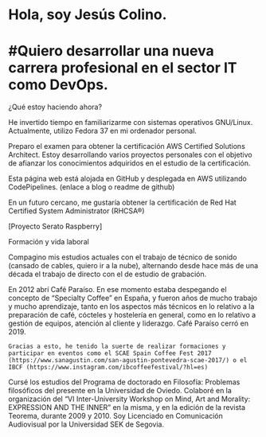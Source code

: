# Hola, soy Jesús Colino. 
# #Quiero desarrollar una nueva carrera profesional en el sector IT como DevOps.
 
¿Qué estoy haciendo ahora?

He invertido tiempo en familiarizarme con sistemas operativos GNU/Linux. Actualmente, utilizo Fedora 37 en mi ordenador personal. 

Preparo el examen para obtener la certificación AWS Certified Solutions Architect. Estoy desarrollando varios proyectos personales con el objetivo de afianzar los conocimientos adquiridos en el estudio de la certificación. 

Esta página web está alojada en GitHub y desplegada en AWS utilizando CodePipelines. (enlace a blog o readme de github)

En un futuro cercano, me gustaría obtener la certificación de Red Hat Certified System Administrator (RHCSA®)

[Proyecto Serato Raspberry]

Formación y vida laboral

Compagino mis estudios actuales con el trabajo de técnico de sonido (cansado de cables, quiero ir a la nube), alternando desde hace más de una década  el trabajo de directo con el de estudio de grabación.

En 2012 abrí Café Paraíso. En ese momento estaba despegando el concepto de “Specialty Coffee” en España, y fueron años de mucho trabajo y mucho aprendizaje, tanto en los aspectos más técnicos en lo relativo a la preparación de café, cócteles y hostelería en general, como en lo relativo a gestión de equipos, atención al cliente y liderazgo. Café Paraíso cerró en 2019.

	Gracias a esto, he tenido la suerte de realizar formaciones y participar en eventos como el SCAE Spain Coffee Fest 2017 (https://www.sanagustin.com/san-agustin-pontevedra-scae-2017/) o el IBCF (https://www.instagram.com/ibcoffeefestival/?hl=es) 

Cursé los estudios del Programa de doctorado en Filosofía: Problemas filosóficos del presente en la Universidad de Oviedo.
Colaboré en la organización del “VI Inter-University Workshop on Mind, Art and Morality: EXPRESSION AND THE INNER” en la misma, y en la edición de la revista Teorema, durante 2009 y 2010.
Soy Licenciado en Comunicación Audiovisual por la Universidad SEK de Segovia.


